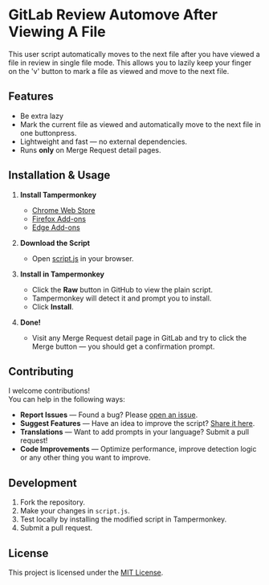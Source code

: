 # GitLab Review Automove After Viewing A File

This user script automatically moves to the next file after you have viewed a file in review in single file mode. This allows you to lazily keep your finger on the 'v' button to mark a file as viewed and move to the next file.

## Features

- Be extra lazy
- Mark the current file as viewed and automatically move to the next file in one buttonpress. 
- Lightweight and fast — no external dependencies.
- Runs **only** on Merge Request detail pages.

## Installation & Usage

1. **Install Tampermonkey**
   - [Chrome Web Store](https://chrome.google.com/webstore/detail/tampermonkey/dhdgffkkebhmkfjojejmpbldmpobfkfo)
   - [Firefox Add-ons](https://addons.mozilla.org/firefox/addon/tampermonkey/)
   - [Edge Add-ons](https://microsoftedge.microsoft.com/addons/detail/tampermonkey/iikmkjmpaadaobahmlepeloendndfphd)

2. **Download the Script**
   - Open [script.js](./script.js) in your browser.

3. **Install in Tampermonkey**
   - Click the **Raw** button in GitHub to view the plain script.
   - Tampermonkey will detect it and prompt you to install.
   - Click **Install**.

4. **Done!**
   - Visit any Merge Request detail page in GitLab and try to click the Merge button — you should get a confirmation prompt.
  
## Contributing

I welcome contributions!  
You can help in the following ways:

- **Report Issues** — Found a bug? Please [open an issue](https://github.com/rvoortman/gitlab-review-automove-after-viewn/issues).
- **Suggest Features** — Have an idea to improve the script? [Share it here](https://github.com/rvoortman/gitlab-review-automove-after-view/issues).
- **Translations** — Want to add prompts in your language? Submit a pull request!
- **Code Improvements** — Optimize performance, improve detection logic or any other thing you want to improve. 

## Development

1. Fork the repository.
2. Make your changes in `script.js`.
3. Test locally by installing the modified script in Tampermonkey.
4. Submit a pull request.

## License

This project is licensed under the [MIT License](./LICENSE).
